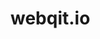 # webqit.io

<!--
RDR:
iptables -t nat -I OUTPUT -p tcp -d 127.0.0.1 --dport 80 -j REDIRECT --to-ports 3000
iptables -t nat -I OUTPUT -p tcp -d 127.0.0.1 --dport 443 -j REDIRECT --to-ports 4000

iptables -A PREROUTING -t nat -i eth0 -p tcp --dport 80 -j REDIRECT --to-port 3000
iptables -A PREROUTING -t nat -i eth0 -p tcp --dport 443 -j REDIRECT --to-port 4000
echo 1 > /proc/sys/net/ipv4/ip_forward

LIST:
iptables -t nat -nvL
iptables --table nat --list

RENEW:
/opt/letsencrypt/certbot-auto renew

crontab -e
00 1 * * 1 /opt/letsencrypt/certbot-auto renew >> /var/log/letsencrypt-renewal.log
30 1 * * 1 /bin/systemctl reload nginx

-->